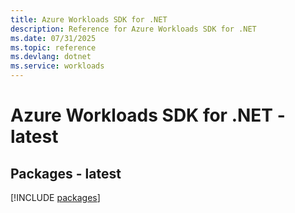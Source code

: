 ```yaml
---
title: Azure Workloads SDK for .NET
description: Reference for Azure Workloads SDK for .NET
ms.date: 07/31/2025
ms.topic: reference
ms.devlang: dotnet
ms.service: workloads
---
```

# Azure Workloads SDK for .NET - latest
## Packages - latest
[!INCLUDE [packages](workloads-index.md)]